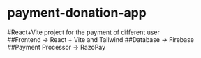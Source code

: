 # payment-donation-app
#React+Vite project for the payment of different user
<br>
##Frontend -> React + Vite and Tailwind
##Database -> Firebase 
##Payment Processor -> RazoPay
